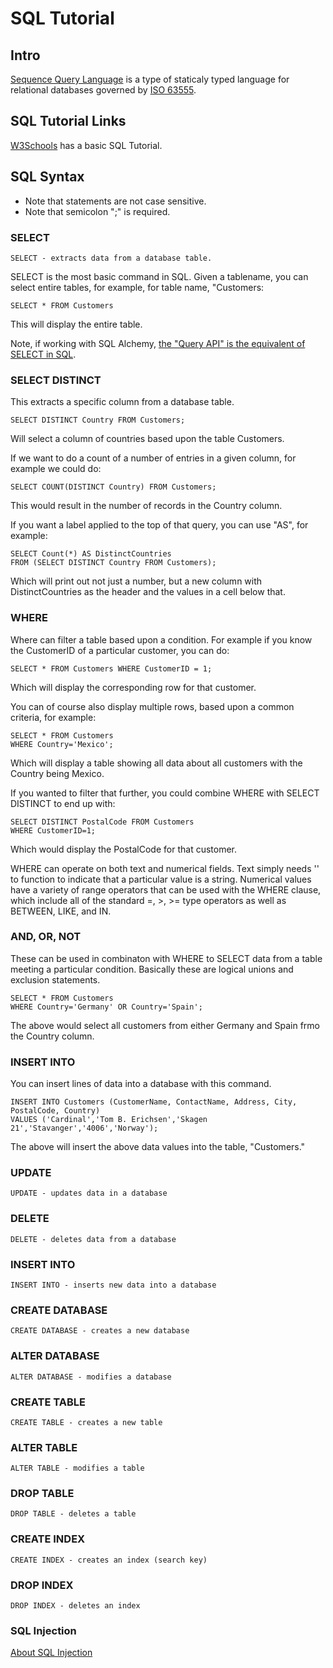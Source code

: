 # SQL Tutorial

## Intro

[Sequence Query Language](https://en.wikipedia.org/wiki/SQL) is a type of staticaly typed language for relational databases governed by [ISO 63555](https://www.iso.org/standard/63555.html).

## SQL Tutorial Links

[W3Schools](https://www.w3schools.com/sql/sql_intro.asp) has a basic SQL Tutorial.

## SQL Syntax

* Note that statements are not case sensitive.
* Note that semicolon ";" is required.

### SELECT

    SELECT - extracts data from a database table.

SELECT is the most basic command in SQL. Given a tablename, you can select entire tables, for example, for table name, "Customers:

```
SELECT * FROM Customers
```
This will display the entire table.

Note, if working with SQL Alchemy, [the "Query API" is the equivalent of SELECT in SQL](https://docs.sqlalchemy.org/en/13/orm/query.html#).

### SELECT DISTINCT

This extracts a specific column from a database table.

```
SELECT DISTINCT Country FROM Customers;
```

Will select a column of countries based upon the table Customers.

If we want to do a count of a number of entries in a given column, for example we could do:

```
SELECT COUNT(DISTINCT Country) FROM Customers;
```
This would result in the number of records in the Country column.

If you want a label applied to the top of that query, you can use "AS", for example:

```
SELECT Count(*) AS DistinctCountries
FROM (SELECT DISTINCT Country FROM Customers);

```
Which will print out not just a number, but a new column with DistinctCountries as the header and the values in a cell below that.

### WHERE

Where can filter a table based upon a condition. For example if you know the CustomerID of a particular customer, you can do:

```
SELECT * FROM Customers WHERE CustomerID = 1;
```
Which will display the corresponding row for that customer.

You can of course also display multiple rows, based upon a common criteria, for example:

```
SELECT * FROM Customers
WHERE Country='Mexico';
```
Which will display a table showing all data about all customers with the Country being Mexico.

If you wanted to filter that further, you could combine WHERE with SELECT DISTINCT to end up with:

```
SELECT DISTINCT PostalCode FROM Customers
WHERE CustomerID=1;
```
Which would display the PostalCode for that customer.

WHERE can operate on both text and numerical fields. Text simply needs '' to function to indicate that a particular value is a string. Numerical values have a variety of range operators that can be used with the WHERE clause, which include all of the standard =, >, >= type operators as well as BETWEEN, LIKE, and IN.

### AND, OR, NOT

These can be used in combinaton with WHERE to SELECT data from a table meeting a particular condition. Basically these are logical unions and exclusion statements.

```
SELECT * FROM Customers
WHERE Country='Germany' OR Country='Spain';
```
The above would select all customers from either Germany and Spain frmo the Country column.

### INSERT INTO

You can insert lines of data into a database with this command.

```
INSERT INTO Customers (CustomerName, ContactName, Address, City, PostalCode, Country)
VALUES ('Cardinal','Tom B. Erichsen','Skagen 21','Stavanger','4006','Norway');
```

The above will insert the above data values into the table, "Customers."

### UPDATE

    UPDATE - updates data in a database
    
### DELETE

    DELETE - deletes data from a database
    
### INSERT INTO

    INSERT INTO - inserts new data into a database
    
### CREATE DATABASE

    CREATE DATABASE - creates a new database
    
### ALTER DATABASE

    ALTER DATABASE - modifies a database
    
### CREATE TABLE    
    
    CREATE TABLE - creates a new table
    
### ALTER TABLE

    ALTER TABLE - modifies a table

### DROP TABLE
    
    DROP TABLE - deletes a table
    
### CREATE INDEX    
    
    CREATE INDEX - creates an index (search key)
    
### DROP INDEX

    DROP INDEX - deletes an index

### SQL Injection

[About SQL Injection](https://www.w3schools.com/sql/sql_injection.asp)